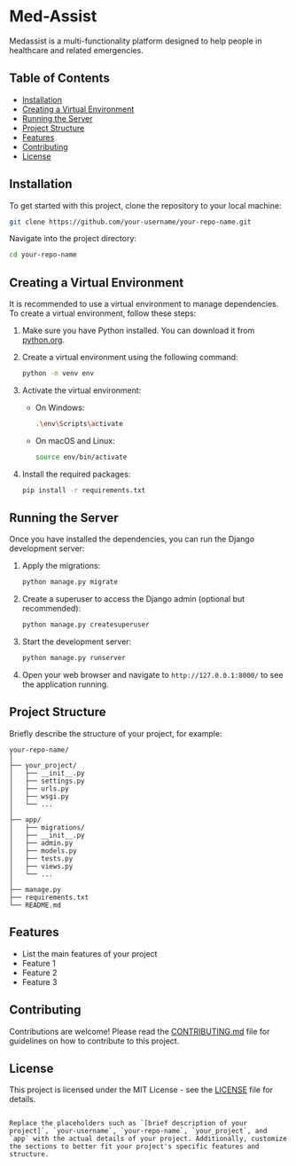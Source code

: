 # Med-Assist
Medassist is a multi-functionality platform designed to help people in healthcare and related emergencies.

## Table of Contents

- [Installation](#installation)
- [Creating a Virtual Environment](#creating-a-virtual-environment)
- [Running the Server](#running-the-server)
- [Project Structure](#project-structure)
- [Features](#features)
- [Contributing](#contributing)
- [License](#license)

## Installation

To get started with this project, clone the repository to your local machine:

```bash
git clone https://github.com/your-username/your-repo-name.git
```

Navigate into the project directory:

```bash
cd your-repo-name
```

## Creating a Virtual Environment

It is recommended to use a virtual environment to manage dependencies. To create a virtual environment, follow these steps:

1. Make sure you have Python installed. You can download it from [python.org](https://www.python.org/).

2. Create a virtual environment using the following command:

    ```bash
    python -m venv env
    ```

3. Activate the virtual environment:

    - On Windows:

        ```bash
        .\env\Scripts\activate
        ```

    - On macOS and Linux:

        ```bash
        source env/bin/activate
        ```

4. Install the required packages:

    ```bash
    pip install -r requirements.txt
    ```

## Running the Server

Once you have installed the dependencies, you can run the Django development server:

1. Apply the migrations:

    ```bash
    python manage.py migrate
    ```

2. Create a superuser to access the Django admin (optional but recommended):

    ```bash
    python manage.py createsuperuser
    ```

3. Start the development server:

    ```bash
    python manage.py runserver
    ```

4. Open your web browser and navigate to `http://127.0.0.1:8000/` to see the application running.

## Project Structure

Briefly describe the structure of your project, for example:

```
your-repo-name/
│
├── your_project/
│   ├── __init__.py
│   ├── settings.py
│   ├── urls.py
│   ├── wsgi.py
│   └── ...
│
├── app/
│   ├── migrations/
│   ├── __init__.py
│   ├── admin.py
│   ├── models.py
│   ├── tests.py
│   ├── views.py
│   └── ...
│
├── manage.py
├── requirements.txt
└── README.md
```

## Features

- List the main features of your project
- Feature 1
- Feature 2
- Feature 3

## Contributing

Contributions are welcome! Please read the [CONTRIBUTING.md](CONTRIBUTING.md) file for guidelines on how to contribute to this project.

## License

This project is licensed under the MIT License - see the [LICENSE](LICENSE) file for details.
```

Replace the placeholders such as `[brief description of your project]`, `your-username`, `your-repo-name`, `your_project`, and `app` with the actual details of your project. Additionally, customize the sections to better fit your project's specific features and structure.
